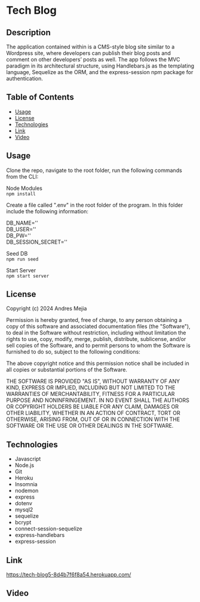 # Tech Blog

## Description 

The application contained within is a CMS-style blog site similar to a Wordpress site, where developers can publish their blog posts and comment on other developers’ posts as well. The app follows the MVC paradigm in its architectural structure, using Handlebars.js as the templating language, Sequelize as the ORM, and the express-session npm package for authentication.

## Table of Contents 

* [Usage](#usage)
* [License](#license)
* [Technologies](#technologies)
* [Link](#link)
* [Video](#video)

## Usage 

Clone the repo, navigate to the root folder, run the following commands from the CLI:    

Node Modules  
`npm install`  

Create a file called ".env" in the root folder of the program. In this folder include the following information:

DB_NAME=''  
DB_USER=''  
DB_PW=''  
DB_SESSION_SECRET=''  

Seed DB  
`npm run seed`     

Start Server      
`npm start server`     


## License

Copyright (c) 2024 Andres Mejia

Permission is hereby granted, free of charge, to any person obtaining a copy of this software and associated documentation files (the "Software"), to deal in the Software without restriction, including without limitation the rights to use, copy, modify, merge, publish, distribute, sublicense, and/or sell copies of the Software, and to permit persons to whom the Software is furnished to do so, subject to the following conditions:

The above copyright notice and this permission notice shall be included in all copies or substantial portions of the Software.

THE SOFTWARE IS PROVIDED "AS IS", WITHOUT WARRANTY OF ANY KIND, EXPRESS OR IMPLIED, INCLUDING BUT NOT LIMITED TO THE WARRANTIES OF MERCHANTABILITY, FITNESS FOR A PARTICULAR PURPOSE AND NONINFRINGEMENT. IN NO EVENT SHALL THE AUTHORS OR COPYRIGHT HOLDERS BE LIABLE FOR ANY CLAIM, DAMAGES OR OTHER LIABILITY, WHETHER IN AN ACTION OF CONTRACT, TORT OR OTHERWISE, ARISING FROM, OUT OF OR IN CONNECTION WITH THE SOFTWARE OR THE USE OR OTHER DEALINGS IN THE SOFTWARE.

## Technologies

- Javascript
- Node.js
- Git
- Heroku 
- Insomnia
- nodemon 
- express
- dotenv
- mysql2
- sequelize 
- bcrypt
- connect-session-sequelize
- express-handlebars
- express-session

## Link

https://tech-blog5-8d4b7f6f8a54.herokuapp.com/

## Video








